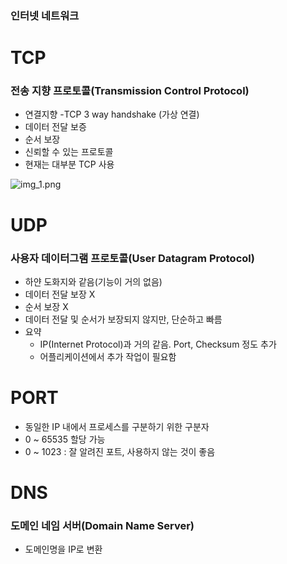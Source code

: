 ### 인터넷 네트워크

# TCP
### 전송 지향 프로토콜(Transmission Control Protocol)

- 연결지향 -TCP 3 way handshake (가상 연결)
- 데이터 전달 보증
- 순서 보장
- 신뢰할 수 있는 프로토콜
- 현재는 대부분 TCP 사용

![img_1.png](../image/img_1.png)

# UDP
### 사용자 데이터그램 프로토콜(User Datagram Protocol)
- 하얀 도화지와 같음(기능이 거의 없음)
- 데이터 전달 보장 X
- 순서 보장 X
- 데이터 전달 및 순서가 보장되지 않지만, 단순하고 빠름
- 요약
    - IP(Internet Protocol)과 거의 같음. Port, Checksum 정도 추가
    - 어플리케이션에서 추가 작업이 필요함
    
# PORT
- 동일한 IP 내에서 프로세스를 구분하기 위한 구분자
- 0 ~ 65535 할당 가능
- 0 ~ 1023 : 잘 알려진 포트, 사용하지 않는 것이 좋음 

# DNS
### 도메인 네임 서버(Domain Name Server)
- 도메인명을 IP로 변환 
